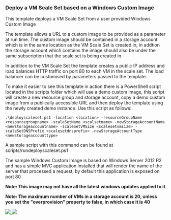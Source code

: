 ### Deploy a VM Scale Set based on a Windows Custom Image ###

This template deploys a VM Scale Set from a user provided Windows Custom Image

The template allows a URL to a custom image to be provided as a parameter at run time. The custom image should be contained in a storage account which is in the same location as the VM Scale Set is created in, in addtion the storage account which contains the image should also be under the same subscription that the scale set is being created in.

In addition to the VM Scale Set the template creates a public IP address and load balances HTTP traffic on port 80 to each VM in the scale set. The load balancer can be customised by parameters passed to the template.

To make it easier to see this template in action there is a PowerShell script located in the scripts folder which will use a demo custom image, this script will create a new resource group and storage account, copy a demo custom image from a publically accessible URL and then deploy the template using the newly created demo instance. Use this script as follows:

```
.\deployscaleset.ps1 -location <location> -resourceGroupName <resourcegroupname> -scaleSetName <scalsetname> -newStorageAccountName <newstorageaccountname> -scaleSetVMSize <scalesetvmsize> -scaleSetDNSPrefix <scalesetdnsprefix> -newStorageAccountType <newstorageaccounttype>

```
A sample script with this command can be found at scripts/rundeployscaleset.ps1

The sample Windows Custom Image is based on Windows Server 2012 R2 and has a simple MVC application installed that will render the name of the server that processed a request, by default this application is exposed on port 80

**Note: This image may not have all the latest windows updates applied to it**

**Note: The maximum number of VMs in a storage account is 20, unless you set the "overprovision" property to false, in which case it is 40**

<a href="https://portal.azure.com/#create/Microsoft.Template/uri/https%3A%2F%2Fraw.githubusercontent.com%2FAzure%2Fazure-quickstart-templates%2Fmaster%2F201-vmss-windows-customimage%2Fazuredeploy.json" target="_blank">
    <img src="http://azuredeploy.net/deploybutton.png"/>
</a>
<a href="http://armviz.io/#/?load=https%3A%2F%2Fraw.githubusercontent.com%2FAzure%2Fazure-quickstart-templates%2Fmaster%2F201-vmss-windows-customimage%2Fazuredeploy.json" target="_blank">
    <img src="http://armviz.io/visualizebutton.png"/>
</a>

